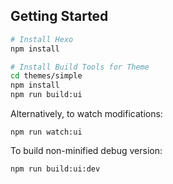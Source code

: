 ## Getting Started

```bash
# Install Hexo
npm install

# Install Build Tools for Theme
cd themes/simple
npm install
npm run build:ui
```

Alternatively, to watch modifications:

```
npm run watch:ui
```

To build non-minified debug version:

```
npm run build:ui:dev
```
